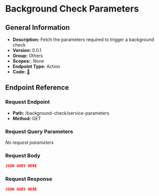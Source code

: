 # Background Check Parameters

## General Information

- **Description:** Fetch the parameters required to trigger a background check
- **Version:** 0.0.1
- **Group:** Others
- **Scopes:**: _None_
- **Endpoint Type:** Action
- **Code:** [🔗](https://github.com/NangoHQ/integration-templates/tree/main/integrations/checkr-partner/actions/background-check-parameters.ts)

## Endpoint Reference

### Request Endpoint

- **Path:** /background-check/service-parameters
- **Method:** GET

### Request Query Parameters

_No request parameters_

### Request Body

```json
JSON GOES HERE
```

### Request Response

```json
JSON GOES HERE
```
